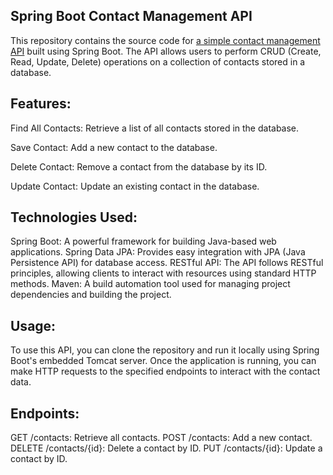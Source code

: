 ## Spring Boot Contact Management API
This repository contains the source code for [a simple contact management API](https://github.com/TheAidanAu/SpringBoot_Contact_Management_API/blob/sprint8/Desktop/SpringBootStarter-main/src/main/java/com/decadev/controllers/ContactController.java) built using Spring Boot. The API allows users to perform CRUD (Create, Read, Update, Delete) operations on a collection of contacts stored in a database.

## Features:
Find All Contacts: Retrieve a list of all contacts stored in the database.

Save Contact: Add a new contact to the database.

Delete Contact: Remove a contact from the database by its ID.

Update Contact: Update an existing contact in the database.
## Technologies Used:
Spring Boot: A powerful framework for building Java-based web applications.
Spring Data JPA: Provides easy integration with JPA (Java Persistence API) for database access.
RESTful API: The API follows RESTful principles, allowing clients to interact with resources using standard HTTP methods.
Maven: A build automation tool used for managing project dependencies and building the project.
## Usage:
To use this API, you can clone the repository and run it locally using Spring Boot's embedded Tomcat server. Once the application is running, you can make HTTP requests to the specified endpoints to interact with the contact data.

## Endpoints:
GET /contacts: Retrieve all contacts.
POST /contacts: Add a new contact.
DELETE /contacts/{id}: Delete a contact by ID.
PUT /contacts/{id}: Update a contact by ID.
